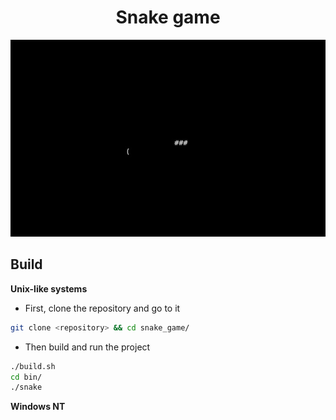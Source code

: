 
<div align="center">
    <h1>Snake game</h1>
    <img class="screenshot" src="/screenshots/snake.jpg"/>
</div>

## Build
**Unix-like systems**
- First, clone the repository and go to it
```bash
git clone <repository> && cd snake_game/
```
- Then build and run the project
```bash
./build.sh
cd bin/
./snake
```
**Windows NT**

